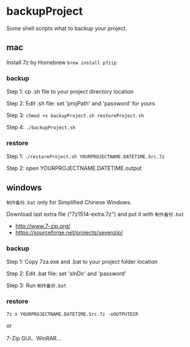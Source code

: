 # backupProject

Some shell scripts what to backup your project.

## mac

Install 7z by Homebrew
`brew install p7zip`

### backup

Step 1: cp .sh file to your project directory location

Step 2: Edit .sh file: set 'projPath' and 'password' for yours

Step 3: `chmod +x backupProject.sh restoreProject.sh`

Step 4: `./backupProject.sh`

### restore

Step 1: `./restoreProject.sh YOURPROJECTNAME.DATETIME.Src.7z`

Step 2: open YOURPROJECTNAME.DATETIME.output



## windows

`制作备份.bat` only for Simplified Chinese Windows.

Download last extra file ("7z1514-extra.7z") and put it with `制作备份.bat`
* http://www.7-zip.org/
* https://sourceforge.net/projects/sevenzip/


### backup

Step 1: Copy 7za.exe and .bat to your project folder location

Step 2: Edit .bat file: set 'slnDir' and 'password'

Step 3: Run `制作备份.bat`


### restore

`7z x YOURPROJECTNAME.DATETIME.Src.7z -oOUTPUTDIR`

or

7-Zip GUI、WinRAR...
